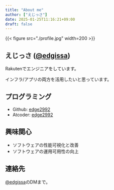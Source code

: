 ```yaml
---
title: "About me"
author: ["えじっさ"]
date: 2025-01-25T11:16:21+09:00
draft: false
---
```


{{< figure src="./profile.jpg" width=200 >}}

## えじっさ ([@edgissa](https://twitter.com/edgissa))

Rakutenでエンジニアをしています。

インフラ/アプリの両方を活用したいと思っています。

## プログラミング

- Github: [edge2992](https://github.com/edge2992)
- Atcoder: [edge2992](https://atcoder.jp/users/edge2992)

## 興味関心

- ソフトウェアの性能可視化と改善
- ソフトウェアの運用可用性の向上

## 連絡先

[@edgissa](https://twitter.com/edgissa)のDMまで。
